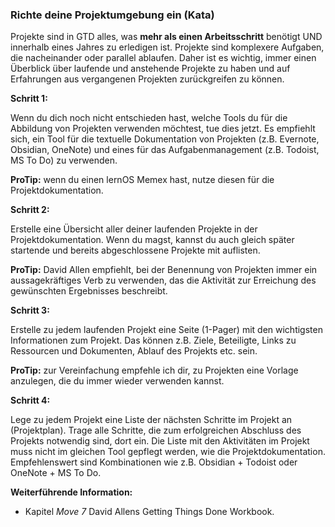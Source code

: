 ### Richte deine Projektumgebung ein (Kata)

Projekte sind in GTD alles, was **mehr als einen Arbeitsschritt** benötigt UND innerhalb eines Jahres zu erledigen ist. Projekte sind komplexere Aufgaben, die nacheinander oder parallel ablaufen. Daher ist es wichtig, immer einen Überblick über laufende und anstehende Projekte zu haben und auf Erfahrungen aus vergangenen Projekten zurückgreifen zu können.



**Schritt 1:**

Wenn du dich noch nicht entschieden hast, welche Tools du für die Abbildung von Projekten verwenden möchtest, tue dies jetzt. Es empfiehlt sich, ein Tool für die textuelle Dokumentation von Projekten (z.B. Evernote, Obsidian, OneNote) und eines für das Aufgabenmanagement (z.B. Todoist, MS To Do) zu verwenden.

**ProTip:** wenn du einen lernOS Memex hast, nutze diesen für die Projektdokumentation.



**Schritt 2:**

Erstelle eine Übersicht aller deiner laufenden Projekte in der Projektdokumentation. Wenn du magst, kannst du auch gleich später startende und bereits abgeschlossene Projekte mit auflisten.

**ProTip:** David Allen empfiehlt, bei der Benennung von Projekten immer ein aussagekräftiges Verb zu verwenden, das die Aktivität zur Erreichung des gewünschten Ergebnisses beschreibt.



**Schritt 3:**

Erstelle zu jedem laufenden Projekt eine Seite (1-Pager) mit den wichtigsten Informationen zum Projekt. Das können z.B. Ziele, Beteiligte, Links zu Ressourcen und Dokumenten, Ablauf des Projekts etc. sein.

**ProTip:** zur Vereinfachung empfehle ich dir, zu Projekten eine Vorlage anzulegen, die du immer wieder verwenden kannst.



**Schritt 4:**

Lege zu jedem Projekt eine Liste der nächsten Schritte im Projekt an (Projektplan). Trage alle Schritte, die zum erfolgreichen Abschluss des Projekts notwendig sind, dort ein. Die Liste mit den Aktivitäten im Projekt muss nicht im gleichen Tool gepflegt werden, wie die Projektdokumentation. Empfehlenswert sind Kombinationen wie z.B. Obsidian + Todoist oder OneNote + MS To Do.



**Weiterführende Information:**

* Kapitel *Move 7* David Allens Getting Things Done Workbook.
